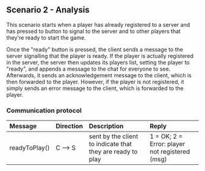 ## Scenario 2 - Analysis
This scenario starts when a player has already registered to a server and has pressed to button to signal to the server and to other players that they're ready to start the game.

Once the "ready" button is pressed, the client sends a message to the server signalling that the player is ready. If the player is actually registered in the server, the server then updates its players list, setting the player to "ready", and appends a message to the chat for everyone to see. Afterwards, it sends an acknowledgement message to the client, which is then forwarded to the player.
However, if the player is not registered, it simply sends an error message to the client, which is forwarded to the player.

### Communication protocol

| Message | Direction | Description | Reply
| :------------- | :------------- | :------------- | :------------- |
| readyToPlay() | C --> S | sent by the client to indicate that they are ready to play | 1 = OK; 2 = Error: player not registered (msg) |
